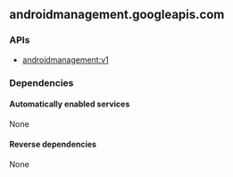 ## androidmanagement.googleapis.com

### APIs

* [ androidmanagement:v1 ]( https://androidmanagement.googleapis.com/$discovery/rest?version=v1 )

### Dependencies

#### Automatically enabled services

None

#### Reverse dependencies

None
